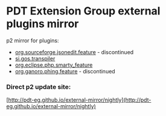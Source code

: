 PDT Extension Group external plugins mirror
====================================================

p2 mirror for plugins:

* [org.sourceforge.jsonedit.feature](https://github.com/pulse00/Json-Eclipse-Plugin) - discontinued
* [si.gos.transpiler](https://github.com/gossi/eclipse-transpiler-plugin)
* [org.eclipse.php.smarty_feature](https://github.com/pulse00/smartypdt)
* [org.ganoro.phing.feature](https://github.com/ganoro/phing-eclipse) - discontinued

### Direct p2 update site:
[http://pdt-eg.github.io/external-mirror/nightly](http://pdt-eg.github.io/external-mirror/nightly)

